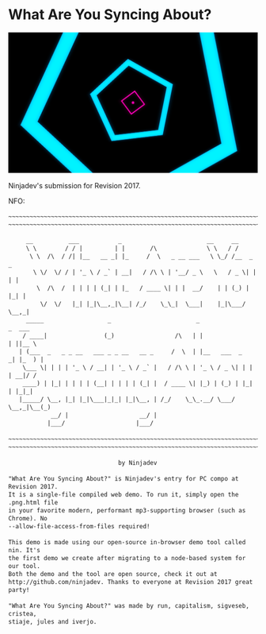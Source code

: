 # What Are You Syncing About?

![](whatareyousyncingabout.png)

Ninjadev's submission for Revision 2017.

NFO:
```
~~~~~~~~~~~~~~~~~~~~~~~~~~~~~~~~~~~~~~~~~~~~~~~~~~~~~~~~~~~~~~~~~~~~~~~~~~~~~~~~
~~~~~~~~~~~~~~~~~~~~~~~~~~~~~~~~~~~~~~~~~~~~~~~~~~~~~~~~~~~~~~~~~~~~~~~~~~~~~~~~

     __          ___           _                        __     __
     \ \        / / |         | |       /\              \ \   / /
      \ \  /\  / /| |__   __ _| |_     /  \   _ __ ___   \ \_/ /__  _   _
       \ \/  \/ / | '_ \ / _` | __|   / /\ \ | '__/ _ \   \   / _ \| | | |
        \  /\  /  | | | | (_| | |_   / ____ \| | |  __/    | | (_) | |_| |
         \/  \/   |_| |_|\__,_|\__| /_/    \_\_|  \___|    |_|\___/ \__,_|
     _____                  _                        _                 _  ___
    / ____|                (_)                 /\   | |               | ||__ \
   | (___  _   _ _ __   ___ _ _ __   __ _     /  \  | |__   ___  _   _| |_  ) |
    \___ \| | | | '_ \ / __| | '_ \ / _` |   / /\ \ | '_ \ / _ \| | | | __|/ /
    ____) | |_| | | | | (__| | | | | (_| |  / ____ \| |_) | (_) | |_| | |_|_|
   |_____/ \__, |_| |_|\___|_|_| |_|\__, | /_/    \_\_.__/ \___/ \__,_|\__(_)
            __/ |                    __/ |
           |___/                    |___/

~~~~~~~~~~~~~~~~~~~~~~~~~~~~~~~~~~~~~~~~~~~~~~~~~~~~~~~~~~~~~~~~~~~~~~~~~~~~~~~~
~~~~~~~~~~~~~~~~~~~~~~~~~~~~~~~~~~~~~~~~~~~~~~~~~~~~~~~~~~~~~~~~~~~~~~~~~~~~~~~~

                               by Ninjadev

"What Are You Syncing About?" is Ninjadev's entry for PC compo at Revision 2017.
It is a single-file compiled web demo. To run it, simply open the .png.html file
in your favorite modern, performant mp3-supporting browser (such as Chrome). No
--allow-file-access-from-files required!

This demo is made using our open-source in-browser demo tool called nin. It's
the first demo we create after migrating to a node-based system for our tool.
Both the demo and the tool are open source, check it out at
http://github.com/ninjadev. Thanks to everyone at Revision 2017 great party!

"What Are You Syncing About?" was made by run, capitalism, sigveseb, cristea,
stiaje, jules and iverjo.
```
